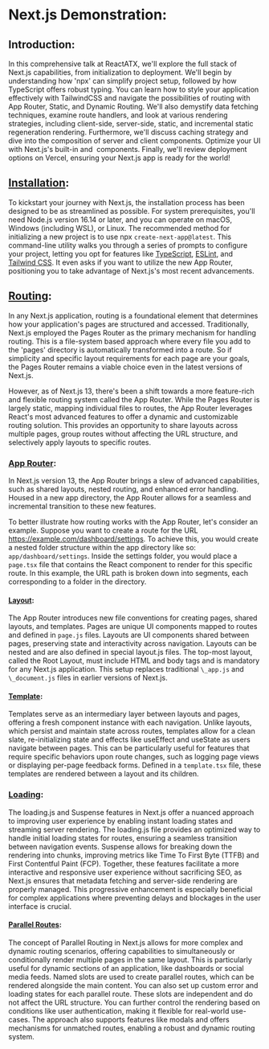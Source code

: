 # Next.js Demonstration:

## Introduction:

In this comprehensive talk at ReactATX, we'll explore the full stack of Next.js capabilities, from initialization to deployment. We'll begin by understanding how 'npx' can simplify project setup, followed by how TypeScript offers robust typing. You can learn how to style your application effectively with TailwindCSS and navigate the possibilities of routing with App Router, Static, and Dynamic Routing. We'll also demystify data fetching techniques, examine route handlers, and look at various rendering strategies, including client-side, server-side, static, and incremental static regeneration rendering. Furthermore, we'll discuss caching strategy and dive into the composition of server and client components. Optimize your UI with Next.js's built-in <Link> and <Image> components. Finally, we'll review deployment options on Vercel, ensuring your Next.js app is ready for the world!

## [Installation](https://nextjs.org/docs/getting-started/installation):

To kickstart your journey with Next.js, the installation process has been designed to be as streamlined as possible. For system prerequisites, you'll need Node.js version 16.14 or later, and you can operate on macOS, Windows (including WSL), or Linux. The recommended method for initializing a new project is to use npx `create-next-app@latest`. This command-line utility walks you through a series of prompts to configure your project, letting you opt for features like [TypeScript](https://nextjs.org/docs/app/building-your-application/configuring/typescript), [ESLint](https://nextjs.org/docs/app/building-your-application/configuring/eslint), and [Tailwind CSS](https://nextjs.org/docs/app/building-your-application/styling/tailwind-css). It even asks if you want to utilize the new App Router, positioning you to take advantage of Next.js's most recent advancements.

## [Routing](https://nextjs.org/docs/app/building-your-application/routing):

In any Next.js application, routing is a foundational element that determines how your application's pages are structured and accessed. Traditionally, Next.js employed the Pages Router as the primary mechanism for handling routing. This is a file-system based approach where every file you add to the 'pages' directory is automatically transformed into a route. So if simplicity and specific layout requirements for each page are your goals, the Pages Router remains a viable choice even in the latest versions of Next.js.

However, as of Next.js 13, there's been a shift towards a more feature-rich and flexible routing system called the App Router. While the Pages Router is largely static, mapping individual files to routes, the App Router leverages React's most advanced features to offer a dynamic and customizable routing solution. This provides an opportunity to share layouts across multiple pages, group routes without affecting the URL structure, and selectively apply layouts to specific routes.

### [App Router](https://nextjs.org/docs/app/building-your-application/routing):

In Next.js version 13, the App Router brings a slew of advanced capabilities, such as shared layouts, nested routing, and enhanced error handling. Housed in a new app directory, the App Router allows for a seamless and incremental transition to these new features.

To better illustrate how routing works with the App Router, let's consider an example. Suppose you want to create a route for the URL https://example.com/dashboard/settings. To achieve this, you would create a nested folder structure within the app directory like so: `app/dashboard/settings`. Inside the settings folder, you would place a `page.tsx` file that contains the React component to render for this specific route. In this example, the URL path is broken down into segments, each corresponding to a folder in the directory.

#### [Layout](https://nextjs.org/docs/app/building-your-application/routing/pages-and-layouts#layouts):

The App Router introduces new file conventions for creating pages, shared layouts, and templates. Pages are unique UI components mapped to routes and defined in `page.js` files. Layouts are UI components shared between pages, preserving state and interactivity across navigation. Layouts can be nested and are also defined in special layout.js files. The top-most layout, called the Root Layout, must include HTML and body tags and is mandatory for any Next.js application. This setup replaces traditional `\_app.js` and `\_document.js` files in earlier versions of Next.js.

#### [Template](https://nextjs.org/docs/app/building-your-application/routing/pages-and-layouts#templates):

Templates serve as an intermediary layer between layouts and pages, offering a fresh component instance with each navigation. Unlike layouts, which persist and maintain state across routes, templates allow for a clean slate, re-initializing state and effects like useEffect and useState as users navigate between pages. This can be particularly useful for features that require specific behaviors upon route changes, such as logging page views or displaying per-page feedback forms. Defined in a `template.tsx` file, these templates are rendered between a layout and its children.

### [Loading](https://nextjs.org/docs/app/building-your-application/routing/loading-ui-and-streaming):

The loading.js and Suspense features in Next.js offer a nuanced approach to improving user experience by enabling instant loading states and streaming server rendering. The loading.js file provides an optimized way to handle initial loading states for routes, ensuring a seamless transition between navigation events. Suspense allows for breaking down the rendering into chunks, improving metrics like Time To First Byte (TTFB) and First Contentful Paint (FCP). Together, these features facilitate a more interactive and responsive user experience without sacrificing SEO, as Next.js ensures that metadata fetching and server-side rendering are properly managed. This progressive enhancement is especially beneficial for complex applications where preventing delays and blockages in the user interface is crucial.

#### [Parallel Routes](https://nextjs.org/docs/app/building-your-application/routing/parallel-routes):

The concept of Parallel Routing in Next.js allows for more complex and dynamic routing scenarios, offering capabilities to simultaneously or conditionally render multiple pages in the same layout. This is particularly useful for dynamic sections of an application, like dashboards or social media feeds. Named slots are used to create parallel routes, which can be rendered alongside the main content. You can also set up custom error and loading states for each parallel route. These slots are independent and do not affect the URL structure. You can further control the rendering based on conditions like user authentication, making it flexible for real-world use-cases. The approach also supports features like modals and offers mechanisms for unmatched routes, enabling a robust and dynamic routing system.

